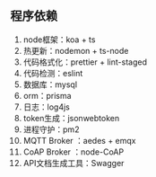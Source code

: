 ## 程序依赖

1. node框架：koa + ts
2. 热更新：nodemon + ts-node
3. 代码格式化：prettier + lint-staged
4. 代码检测：eslint
5. 数据库：mysql
6. orm：prisma
7. 日志：log4js
8. token生成：jsonwebtoken
9. 进程守护：pm2
10. MQTT Broker ：aedes + emqx
11. CoAP Broker ：node-CoAP
12. API文档生成工具：Swagger
